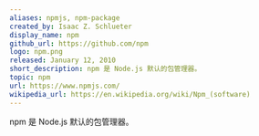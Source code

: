 ```yaml
---
aliases: npmjs, npm-package
created_by: Isaac Z. Schlueter
display_name: npm
github_url: https://github.com/npm
logo: npm.png
released: January 12, 2010
short_description: npm 是 Node.js 默认的包管理器。
topic: npm
url: https://www.npmjs.com/
wikipedia_url: https://en.wikipedia.org/wiki/Npm_(software)
---
```

npm 是 Node.js 默认的包管理器。